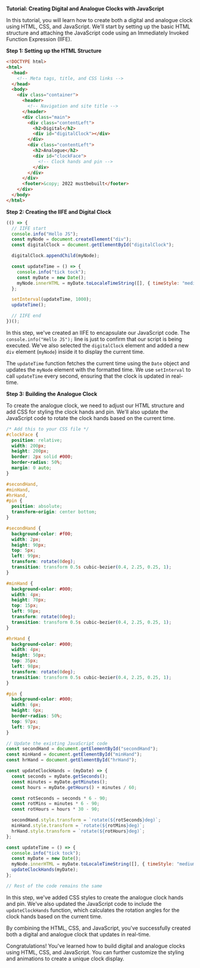 **Tutorial: Creating Digital and Analogue Clocks with JavaScript**

In this tutorial, you will learn how to create both a digital and analogue clock using HTML, CSS, and JavaScript. We'll start by setting up the basic HTML structure and attaching the JavaScript code using an Immediately Invoked Function Expression (IIFE).

**Step 1: Setting up the HTML Structure**

```html
<!DOCTYPE html>
<html>
  <head>
    <!-- Meta tags, title, and CSS links -->
  </head>
  <body>
    <div class="container">
      <header>
        <!-- Navigation and site title -->
      </header>
      <div class="main">
        <div class="contentLeft">
          <h2>Digital</h2>
          <div id="digitalClock"></div>
        </div>
        <div class="contentLeft">
          <h2>Analogue</h2>
          <div id="clockFace">
            <!-- Clock hands and pin -->
          </div>
        </div>
      </div>
      <footer>&copy; 2022 mustbebuilt</footer>
    </div>
  </body>
</html>
```

**Step 2: Creating the IIFE and Digital Clock**

```javascript
(() => {
  // IIFE start
  console.info("Hello JS");
  const myNode = document.createElement("div");
  const digitalClock = document.getElementById("digitalClock");

  digitalClock.appendChild(myNode);

  const updateTime = () => {
    console.info("tick tock");
    const myDate = new Date();
    myNode.innerHTML = myDate.toLocaleTimeString([], { timeStyle: "medium" });
  };

  setInterval(updateTime, 1000);
  updateTime();

  // IIFE end
})();
```

In this step, we've created an IIFE to encapsulate our JavaScript code. The `console.info("Hello JS");` line is just to confirm that our script is being executed. We've also selected the `digitalClock` element and added a new `div` element (`myNode`) inside it to display the current time.

The `updateTime` function fetches the current time using the `Date` object and updates the `myNode` element with the formatted time. We use `setInterval` to call `updateTime` every second, ensuring that the clock is updated in real-time.

**Step 3: Building the Analogue Clock**

To create the analogue clock, we need to adjust our HTML structure and add CSS for styling the clock hands and pin. We'll also update the JavaScript code to rotate the clock hands based on the current time.

```css
/* Add this to your CSS file */
#clockFace {
  position: relative;
  width: 200px;
  height: 200px;
  border: 2px solid #000;
  border-radius: 50%;
  margin: 0 auto;
}

#secondHand,
#minHand,
#hrHand,
#pin {
  position: absolute;
  transform-origin: center bottom;
}

#secondHand {
  background-color: #f00;
  width: 2px;
  height: 90px;
  top: 5px;
  left: 99px;
  transform: rotate(0deg);
  transition: transform 0.5s cubic-bezier(0.4, 2.25, 0.25, 1);
}

#minHand {
  background-color: #000;
  width: 4px;
  height: 70px;
  top: 15px;
  left: 98px;
  transform: rotate(0deg);
  transition: transform 0.5s cubic-bezier(0.4, 2.25, 0.25, 1);
}

#hrHand {
  background-color: #000;
  width: 4px;
  height: 50px;
  top: 35px;
  left: 98px;
  transform: rotate(0deg);
  transition: transform 0.5s cubic-bezier(0.4, 2.25, 0.25, 1);
}

#pin {
  background-color: #000;
  width: 6px;
  height: 6px;
  border-radius: 50%;
  top: 97px;
  left: 97px;
}
```

```javascript
// Update the existing JavaScript code
const secondHand = document.getElementById("secondHand");
const minHand = document.getElementById("minHand");
const hrHand = document.getElementById("hrHand");

const updateClockHands = (myDate) => {
  const seconds = myDate.getSeconds();
  const minutes = myDate.getMinutes();
  const hours = myDate.getHours() + minutes / 60;

  const rotSeconds = seconds * 6 - 90;
  const rotMins = minutes * 6 - 90;
  const rotHours = hours * 30 - 90;

  secondHand.style.transform = `rotate(${rotSeconds}deg)`;
  minHand.style.transform = `rotate(${rotMins}deg)`;
  hrHand.style.transform = `rotate(${rotHours}deg)`;
};

const updateTime = () => {
  console.info("tick tock");
  const myDate = new Date();
  myNode.innerHTML = myDate.toLocaleTimeString([], { timeStyle: "medium" });
  updateClockHands(myDate);
};

// Rest of the code remains the same
```

In this step, we've added CSS styles to create the analogue clock hands and pin. We've also updated the JavaScript code to include the `updateClockHands` function, which calculates the rotation angles for the clock hands based on the current time.

By combining the HTML, CSS, and JavaScript, you've successfully created both a digital and analogue clock that updates in real-time.

Congratulations! You've learned how to build digital and analogue clocks using HTML, CSS, and JavaScript. You can further customize the styling and animations to create a unique clock display.